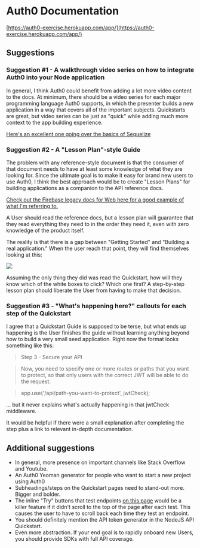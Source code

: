 # Auth0 Documentation

[https://auth0-exercise.herokuapp.com/app/](https://auth0-exercise.herokuapp.com/app/)

## Suggestions

### Suggestion #1 - A walkthrough video series on how to integrate Auth0 into your Node application

In general, I think Auth0 could benefit from adding a lot more video content to the docs. At minimum, there should be a video series for each major programming language Auth0 supports, in which the presenter builds a new application in a way that covers all of the important subjects. Quickstarts are great, but video series can be just as "quick" while adding much more context to the app building experience.

[Here's an excellent one going over the basics of Sequelize](https://www.youtube.com/watch?v=qsDvJrGMSUY&list=PL5ze0DjYv5DYBDfl0vF_VRxEu8JdTIHlR)

### Suggestion #2 - A "Lesson Plan"-style Guide

The problem with any reference-style document is that the consumer of that document needs to have at least some knowledge of what they are looking for. Since the ultimate goal is to make it easy for brand new users to use Auth0, I think the best approach would be to create "Lesson Plans" for building applications as a companion to the API reference docs.

[Check out the Firebase legacy docs for Web here for a good example of what I'm referring to.](https://www.firebase.com/docs/web/guide/)

A User should read the reference docs, but a lesson plan will guarantee that they read everything they need to in the order they need it, even with zero knowledge of the product itself.

The reality is that there is a gap between "Getting Started" and "Building a real application." When the user reach that point, they will find themselves looking at this:

![](http://i.imgur.com/PZTpNXE.png)

Assuming the only thing they did was read the Quickstart, how will they know which of the white boxes to click? Which one first? A step-by-step lesson plan should liberate the User from having to make that decision.

### Suggestion #3 - "What's happening here?" callouts for each step of the Quickstart

I agree that a Quickstart Guide is supposed to be terse, but what ends up happening is the User finishes the guide without learning anything beyond how to build a very small seed application. Right now the format looks something like this:

> Step 3 - Secure your API

> Now, you need to specify one or more routes or paths that you want to protect, so that only users with the correct JWT will be able to do the request.

> app.use('/api/path-you-want-to-protect', jwtCheck);

... but it never explains what's actually happening in that jwtCheck middleware.

It would be helpful if there were a small explanation after completing the step plus a link to relevant in-depth documentation.

## Additional suggestions

* In general, more presence on important channels like Stack Overflow and Youtube.
* An Auth0 Yeoman generator for people who want to start a new project using Auth0
* Subheadings/steps on the Quickstart pages need to stand-out more. Bigger and bolder.
* The inline "Try" buttons that test endpoints [on this page](https://auth0.com/docs/api/management/v2) would be a killer feature if it didn't scroll to the top of the page after each test. This causes the user to have to scroll back each time they test an endpoint.
* You should definitely mention the API token generator in the NodeJS API Quickstart.
* Even more abstraction. If your end goal is to rapidly onboard new Users, you should provide SDKs with full API coverage.
